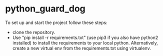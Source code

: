 # python_guard_dog

To set up and start the project follow these steps:

- clone the repository.
- Use "pip install -r requirements.txt" (use pip3 if you also have python2 installed) to install the requirements to your local python.
Alternatively, create a new virtual env from the requirements.txt using virtualenv.
